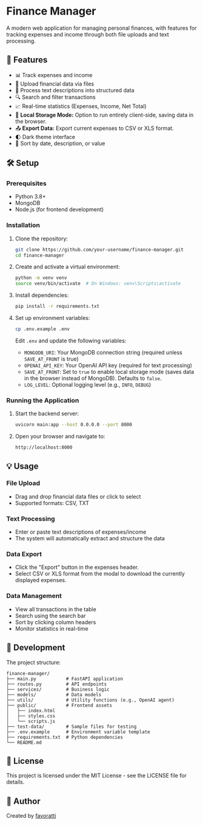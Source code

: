 # Finance Manager

A modern web application for managing personal finances, with features for tracking expenses and income through both file uploads and text processing.

## 🚀 Features

- 📊 Track expenses and income
- 📁 Upload financial data via files
- 💬 Process text descriptions into structured data
- 🔍 Search and filter transactions
- 📈 Real-time statistics (Expenses, Income, Net Total)
- 💾 **Local Storage Mode:** Option to run entirely client-side, saving data in the browser.
- 📤 **Export Data:** Export current expenses to CSV or XLS format.
- 🌓 Dark theme interface
- 🔄 Sort by date, description, or value

## 🛠️ Setup

### Prerequisites

- Python 3.8+
- MongoDB
- Node.js (for frontend development)

### Installation

1. Clone the repository:
   ```bash
   git clone https://github.com/your-username/finance-manager.git
   cd finance-manager
   ```

2. Create and activate a virtual environment:
   ```bash
   python -m venv venv
   source venv/bin/activate  # On Windows: venv\Scripts\activate
   ```

3. Install dependencies:
   ```bash
   pip install -r requirements.txt
   ```

4. Set up environment variables:
   ```bash
   cp .env.example .env
   ```
   Edit `.env` and update the following variables:
   - `MONGODB_URI`: Your MongoDB connection string (required unless `SAVE_AT_FRONT` is true)
   - `OPENAI_API_KEY`: Your OpenAI API key (required for text processing)
   - `SAVE_AT_FRONT`: Set to `true` to enable local storage mode (saves data in the browser instead of MongoDB). Defaults to `false`.
   - `LOG_LEVEL`: Optional logging level (e.g., `INFO`, `DEBUG`)

### Running the Application

1. Start the backend server:
   ```bash
   uvicorn main:app --host 0.0.0.0 --port 8000
   ```

2. Open your browser and navigate to:
   ```
   http://localhost:8000
   ```

## 💡 Usage

### File Upload
- Drag and drop financial data files or click to select
- Supported formats: CSV, TXT

### Text Processing
- Enter or paste text descriptions of expenses/income
- The system will automatically extract and structure the data

### Data Export
- Click the "Export" button in the expenses header.
- Select CSV or XLS format from the modal to download the currently displayed expenses.

### Data Management
- View all transactions in the table
- Search using the search bar
- Sort by clicking column headers
- Monitor statistics in real-time

## 🔧 Development

The project structure:
```
finance-manager/
├── main.py           # FastAPI application
├── routes.py         # API endpoints
├── services/         # Business logic
├── models/           # Data models
├── utils/            # Utility functions (e.g., OpenAI agent)
├── public/           # Frontend assets
│   ├── index.html
│   ├── styles.css
│   └── scripts.js
├── test-data/        # Sample files for testing
├── .env.example      # Environment variable template
├── requirements.txt  # Python dependencies
└── README.md
```

## 📝 License

This project is licensed under the MIT License - see the LICENSE file for details.

## 👤 Author

Created by [favoratti](https://favoratti.com) 